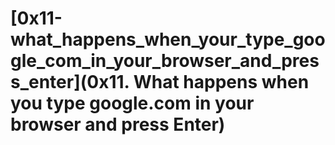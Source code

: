 # [0x11-what_happens_when_your_type_google_com_in_your_browser_and_press_enter](0x11. What happens when you type google.com in your browser and press Enter)